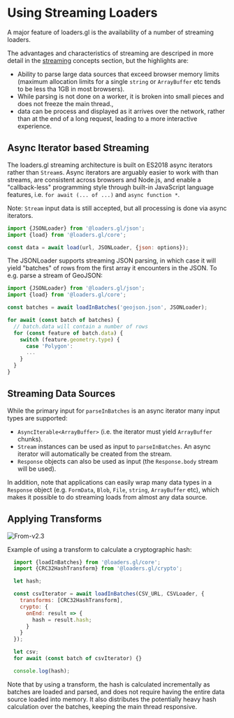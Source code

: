 # Using Streaming Loaders

A major feature of loaders.gl is the availability of a number of streaming loaders.

The advantages and characteristics of streaming are descriped in more detail in the [streaming](./concepts/streaming.md) concepts section, but the highlights are:

- Ability to parse large data sources that exceed browser memory limits (maximum allocation limits for a single `string` or `ArrayBuffer` etc tends to be less tha 1GB in most browsers).
- While parsing is not done on a worker, it is broken into small pieces and does not freeze the main thread.,
- data can be process and displayed as it arrives over the network, rather than at the end of a long request, leading to a more interactive experience.

## Async Iterator based Streaming

The loaders.gl streaming architecture is built on ES2018 async iterators rather than `Stream`s. Async iterators are arguably easier to work with than streams, are consistent across browsers and Node.js, and enable a "callback-less" programming style through built-in JavaScript language features, i.e. `for await (... of ...)` and `async function *`.

Note: `Stream` input data is still accepted, but all processing is done via async iterators.

```js
import {JSONLoader} from '@loaders.gl/json';
import {load} from '@loaders.gl/core';

const data = await load(url, JSONLoader, {json: options});
```

The JSONLoader supports streaming JSON parsing, in which case it will yield "batches" of rows from the first array it encounters in the JSON. To e.g. parse a stream of GeoJSON:

```js
import {JSONLoader} from '@loaders.gl/json';
import {load} from '@loaders.gl/core';

const batches = await loadInBatches('geojson.json', JSONLoader);

for await (const batch of batches) {
  // batch.data will contain a number of rows
  for (const feature of batch.data) {
    switch (feature.geometry.type) {
      case 'Polygon':
      ...
    }
  }
}
```

## Streaming Data Sources

While the primary input for `parseInBatches` is an async iterator many input types are supported:

- `AsyncIterable<ArrayBuffer>` (i.e. the iterator must yield `ArrayBuffer` chunks).
- `Stream` instances can be used as input to `parseInBatches`. An async iterator will automatically be created from the stream.
- `Response` objects can also be used as input (the `Response.body` stream will be used).

In addition, note that applications can easily wrap many data types in a `Response` object (e.g. `FormData`, `Blob`, `File`, `string`, `ArrayBuffer` etc), which makes it possible to do streaming loads from almost any data source.

## Applying Transforms

<p class="badges">
  <img src="https://img.shields.io/badge/From-v2.3-blue.svg?style=flat-square" alt="From-v2.3" />
</p>

Example of using a transform to calculate a cryptographic hash:

```js
  import {loadInBatches} from '@loaders.gl/core';
  import {CRC32HashTransform} from '@loaders.gl/crypto';

  let hash;

  const csvIterator = await loadInBatches(CSV_URL, CSVLoader, {
    transforms: [CRC32HashTransform],
    crypto: {
      onEnd: result => {
        hash = result.hash;
      }
    }
  });

  let csv;
  for await (const batch of csvIterator) {}

  console.log(hash);
```

Note that by using a transform, the hash is calculated incrementally as batches are loaded and parsed, and does not require having the entire data source loaded into memory. It also distributes the potentially heavy hash calculation over the batches, keeping the main thread responsive.
